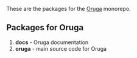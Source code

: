 <p>These are the packages for the <a href="https://oruga.io" target="_blank">Oruga</a> monorepo.</p>

## Packages for Oruga

1. **docs** - Oruga documentation
2. **oruga** - main source code for Oruga